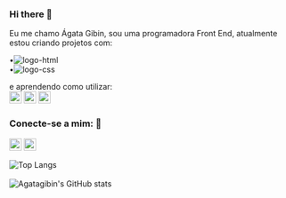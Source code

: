 ### Hi there 👋

Eu me chamo Ágata Gibin, sou uma programadora Front End, atualmente estou criando projetos com:

•<img src="https://img.shields.io/badge/HTML5-E34F26?style=for-the-badge&logo=html5&logoColor=white" alt="logo-html"/>
<br>
•<img	src="https://img.shields.io/badge/CSS3-1572B6?style=for-the-badge&logo=css3&logoColor=white" alt="logo-css" />

e aprendendo como utilizar:
<br>
<img src="https://upload.wikimedia.org/wikipedia/commons/thumb/6/6a/JavaScript-logo.png/800px-JavaScript-logo.png" width="22px" alt="logo-JS"/>
<img src="https://upload.wikimedia.org/wikipedia/commons/thumb/4/4c/Typescript_logo_2020.svg/2048px-Typescript_logo_2020.svg.png" width="22px" alt="logo-TS">
<img src="https://upload.wikimedia.org/wikipedia/commons/thumb/a/a7/React-icon.svg/2300px-React-icon.svg.png" width="22px" alt=" logo-react">


### Conecte-se a mim: :rocket:

<a href="https://www.linkedin.com/in/agatagibin/"> <img src="https://cdn-icons-png.flaticon.com/512/174/174857.png" width="22px" alt="logo-linkedin"/></a>
<a href="https://www.instagram.com/agatagibin"/> <img width="22px" src="https://raw.githubusercontent.com/dheereshagrwal/colored-icons/f926a9cacef437021842aa53029d1b73fb03de15/svg/instagram.svg" alt="logo-insta"/></a>

![Top Langs](https://github-readme-stats.vercel.app/api/top-langs/?username=agatagibin&langs_count=8)
<br>
<br>
![Agatagibin's GitHub stats](https://github-readme-stats.vercel.app/api?username=agatagibin&show_icons=true&theme=radical)
